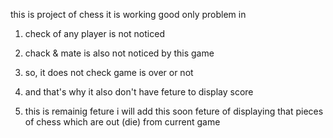 this is project of chess 
it is working good
only problem in 
1. check of any player is not noticed
2. chack & mate is also not noticed by this game
3. so, it does not check game is over or not
4. and that's why it also don't have feture to display score

5. this is remainig feture i will add this soon feture of displaying that pieces of chess which are out (die) from current game
